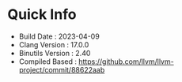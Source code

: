 # Quick Info
* Build Date : 2023-04-09
* Clang Version : 17.0.0
* Binutils Version : 2.40
* Compiled Based : https://github.com/llvm/llvm-project/commit/88622aab
